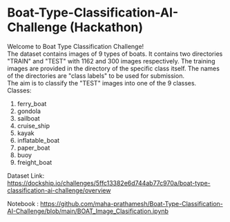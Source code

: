 # Boat-Type-Classification-AI-Challenge (Hackathon)

Welcome to Boat Type Classification Challenge! <br>
The dataset contains images of 9 types of boats. It contains two directories "TRAIN" and "TEST" with 1162 and 300 images respectively. The training images are provided in the directory of the specific class itself. The names of the directories are "class labels" to be used for submission. <br>
The aim is to classify the "TEST" images into one of the 9 classes.  <br>
Classes: <br> 
1) ferry_boat
2) gondola 
3) sailboat 
4) cruise_ship 
5) kayak 
6) inflatable_boat 
7) paper_boat 
8) buoy 
9) freight_boat

Dataset Link:<br>
https://dockship.io/challenges/5ffc13382e6d744ab77c970a/boat-type-classification-ai-challenge/overview

Notebook : 
https://github.com/maha-prathamesh/Boat-Type-Classification-AI-Challenge/blob/main/BOAT_Image_Clasification.ipynb
